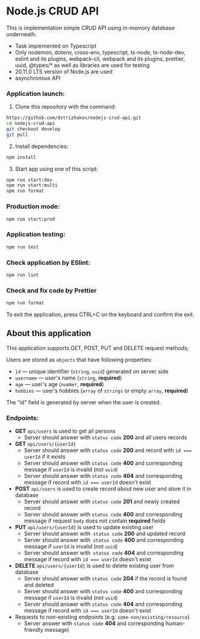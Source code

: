 # Node.js CRUD API
This is implementation simple CRUD API using in-memory database underneath.

- Task implemented on Typescript
- Only nodemon, dotenv, cross-env, typescript, ts-node, ts-node-dev, eslint and its plugins, webpack-cli, webpack and its plugins, prettier, uuid, @types/* as well as libraries are used for testing
- 20.11.0 LTS version of Node.js are used
- asynchronous API

### Application launch:
1) Clone this repository with the command:

```sh 
https://github.com/dstrizhakov/nodejs-crud-api.git
cd nodejs-crud-api
git checkout develop
git pull
```
2) Install dependencies:
```sh
npm install
```
3) Start app using one of this script:
```sh
npm run start:dev
npm run start:multi
npm run format
```
### Production mode:
```sh
npm run start:prod
```
### Application testing:
```sh
npm run test
```
### Check application by ESlint:
```sh
npm run lint
```
### Check and fix code by Prettier
```sh
npm run format
```

To exit the application, press CTRL+C on the keyboard and confirm the exit.

## About this application

This application supports GET, POST, PUT and DELETE request methods;

Users are stored as `objects` that have following properties:
- `id` — unique identifier (`string`, `uuid`) generated on server side
- `username` — user's name (`string`, **required**)
- `age` — user's age (`number`, **required**)
- `hobbies` — user's hobbies (`array` of `strings` or empty `array`, **required**)

The "id" field is generated by server when the user is created.

### Endpoints:

- **GET** `api/users` is used to get all persons
  - Server should answer with `status code` **200** and all users records
- **GET** `api/users/{userId}`
    - Server should answer with `status code` **200** and record with `id === userId` if it exists
    - Server should answer with `status code` **400** and corresponding message if `userId` is invalid (not `uuid`)
    - Server should answer with `status code` **404** and corresponding message if record with `id === userId` doesn't exist
- **POST** `api/users` is used to create record about new user and store it in database
    - Server should answer with `status code` **201** and newly created record
    - Server should answer with `status code` **400** and corresponding message if request `body` does not contain **required** fields
- **PUT** `api/users/{userId}` is used to update existing user
    - Server should answer with` status code` **200** and updated record
    - Server should answer with` status code` **400** and corresponding message if `userId` is invalid (not `uuid`)
    - Server should answer with` status code` **404** and corresponding message if record with `id === userId` doesn't exist
- **DELETE** `api/users/{userId}` is used to delete existing user from database
    - Server should answer with `status code` **204** if the record is found and deleted
    - Server should answer with `status code` **400** and corresponding message if `userId` is invalid (not `uuid`)
    - Server should answer with `status code` **404** and corresponding message if record with `id === userId` doesn't exist
- Requests to non-existing endpoints (e.g. `some-non/existing/resource`) 
  - Server answer with `status code` **404** and corresponding human-friendly message)


